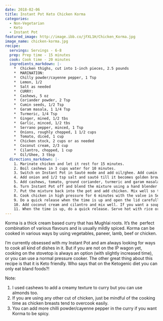 ```yaml
---
date: 2018-02-06
title: Instant Pot Keto Chicken Korma
categories:
  - Non-Vegetarian
  - Keto
  - Instant Pot
featured_image: http://image.ibb.co/jFXL1H/Chicken_Korma.jpg
image_name: chicken-korma.jpg
recipe:
  servings: Servings - 6-8
  prep: Prep time - 15 minutes
  cook: Cook time - 20 minutes
  ingredients_markdown: |-
    *  Chicken thighs, cut into 1-inch pieces, 2.5 pounds       
    *  MARINATION:
    *  Chilly powder/cayenne pepper, 1 Tsp
    *  Lemon, 1/2
    *  Salt as needed
    *  CURRY:
    *  Cashews, 5 oz
    *  Coriander powder, 2 Tsp
    *  Cumin seeds, 1/2 Tsp
    *  Garam masala, 1 1/4 Tsp
    *  Turmeric, 1/4 Tsp
    *  Ginger, mined, 1/2 tbs
    *  Garlic, minced, 1/2 tbs
    *  Serrano pepper, minced, 1 Tsp
    *  Onions, roughly chopped, 1 1/2 cups
    *  Tomato, diced, 1 cup
    *  Chicken stock, 2 cups or as needed
    *  Coconut cream, 2/3 cup
    *  Cilantro, chopped, 1 cup
    *  Oil/Ghee, 3 tbsp
  directions_markdown: |-
    1. Marinate chicken and let it rest for 15 minutes.
    2. Boil cashews in 3 cups water for 10 minutes.
    3. Switch on Instant Pot in Sauté mode and add oil/ghee. Add cumin seeds, ginger, garlic and serrano pepper. Let it fry for 30 seconds.
    4. Add onion and 1/2 tsp salt and sauté till it becomes golden brown, about 3-4 minutes.
    5. Add cashews, tomato, ground coriander, turmeric and garam masala and mix well. Let the mixture sauté until oil starts separating, about 3 minutes. 
    6. Turn Instant Pot off and blend the mixture using a hand blender or in a blender. 
    7. Put the mixture back into the pot and add chicken. Mix well so that chicken pieces are coated evenly. 
    8. Cook chicken in high pressure for 6 minutes with the valve in Sealing position.
    9. Do a quick release when the time is up and open the lid carefully. 
    10. Add coconut cream and cilantro and mix well. If you want a soupy consistency, add some chicken stock too. Close the lid and cook on high pressure for 3 minutes. Valve should be in the Sealing position.
    11. When the time is up, do a quick release. Serve hot with rice or chapati or just relish it as a stew.
---
```

Korma is a thick cream based curry that has Mughlai roots. It’s the  perfect combination of various flavours and is usually mildly spiced. Korma can be cooked in various ways by using vegetables, paneer, lamb, beef or chicken.

I’m currently obsessed with my Instant Pot and am always looking for ways to cook all kind of dishes in it. But if you are not on the IP wagon yet, cooking on the stovetop is always an option (with slightly increased time), or you can use a normal pressure cooker. The other great thing about this recipe is that it is Keto friendly. Who says that on the Ketogenic diet you can only eat bland foods?!

Note:
1. I used cashews to add a creamy texture to curry but you can use almonds too.
2. If you are using any other cut of chicken, just be mindful of the cooking time as chicken breasts tend to overcook easily. 
3. You can add more chilli powder/cayenne pepper in the curry if you want Korma to be spicy.
